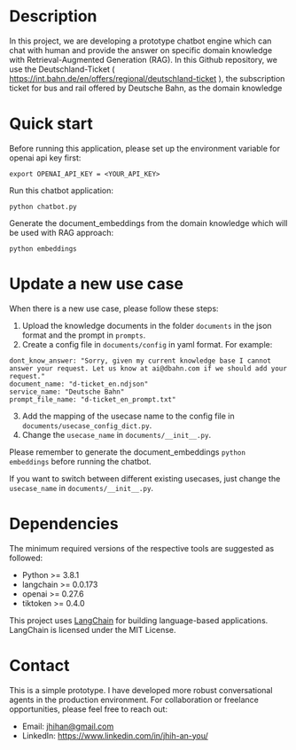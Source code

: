 # Description
In this project, we are developing a prototype chatbot engine which can chat with human and provide the answer on specific 
domain knowledge with Retrieval-Augmented Generation (RAG). In this Github repository, we use the Deutschland-Ticket ( https://int.bahn.de/en/offers/regional/deutschland-ticket ), the subscription ticket for bus and rail offered by Deutsche Bahn, as the domain knowledge

Quick start
=======
Before running this application, please set up the environment variable for openai api key first:
```
export OPENAI_API_KEY = <YOUR_API_KEY>
```
Run this chatbot application:
```
python chatbot.py
```
Generate the document_embeddings from the domain knowledge which will be used with RAG approach:
```
python embeddings
```

Update a new use case
==
When there is a new use case, please follow these steps:
1. Upload the knowledge documents in the folder `documents` in the json format and the prompt in `prompts`.
2. Create a config file in `documents/config` in yaml format. For example: 
```
dont_know_answer: "Sorry, given my current knowledge base I cannot answer your request. Let us know at ai@dbahn.com if we should add your request."
document_name: "d-ticket_en.ndjson"
service_name: "Deutsche Bahn"
prompt_file_name: "d-ticket_en_prompt.txt"
```
3. Add the mapping of the usecase name to the config file in `documents/usecase_config_dict.py`.
4. Change the `usecase_name` in `documents/__init__.py`.

Please remember to generate the document_embeddings `python embeddings` before running the chatbot.

If you want to switch between different existing usecases, just change the `usecase_name` in `documents/__init__.py`.

Dependencies
=
The minimum required versions of the respective tools are suggested as followed:
*   Python >= 3.8.1
*   langchain >= 0.0.173
*   openai >= 0.27.6
*   tiktoken >= 0.4.0

This project uses [LangChain](https://github.com/langchain/langchain) for building language-based applications. LangChain is licensed under the MIT License.

Contact
=
This is a simple prototype. I have developed more robust conversational agents in the production environment. For collaboration or freelance opportunities, please feel free to reach out:

* Email: jhihan@gmail.com
* LinkedIn: https://www.linkedin.com/in/jhih-an-you/
